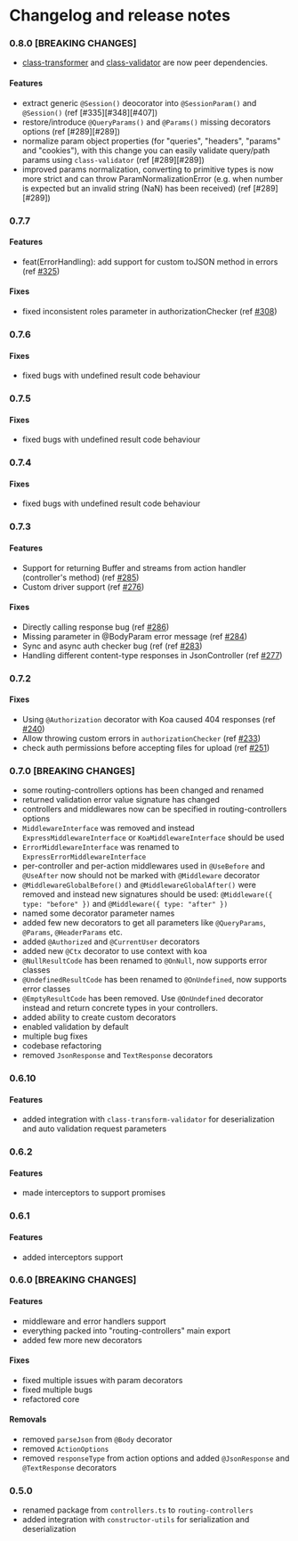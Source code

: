 # Changelog and release notes

### 0.8.0 [BREAKING CHANGES]

- [class-transformer](https://github.com/ts-revival/class-transformer) and [class-validator](https://github.com/ts-revival/class-validator) are now peer dependencies.

#### Features

- extract generic `@Session()` deocorator into `@SessionParam()` and `@Session()` (ref [#335][#348][#407])
- restore/introduce `@QueryParams()` and `@Params()` missing decorators options (ref [#289][#289])
- normalize param object properties (for "queries", "headers", "params" and "cookies"), with this change you can easily validate query/path params using `class-validator` (ref [#289][#289])
- improved params normalization, converting to primitive types is now more strict and can throw ParamNormalizationError (e.g. when number is expected but an invalid string (NaN) has been received) (ref [#289][#289])

### 0.7.7

#### Features

- feat(ErrorHandling): add support for custom toJSON method in errors (ref [#325][#325])

#### Fixes

- fixed inconsistent roles parameter in authorizationChecker (ref [#308][#308])

### 0.7.6

#### Fixes

- fixed bugs with undefined result code behaviour

### 0.7.5

#### Fixes

- fixed bugs with undefined result code behaviour

### 0.7.4

#### Fixes

- fixed bugs with undefined result code behaviour

### 0.7.3

#### Features

- Support for returning Buffer and streams from action handler (controller's method) (ref [#285][#285])
- Custom driver support (ref [#276][#276])

#### Fixes

- Directly calling response bug (ref [#286][#286])
- Missing parameter in @BodyParam error message (ref [#284][#284])
- Sync and async auth checker bug (ref (ref [#283][#283])
- Handling different content-type responses in JsonController (ref [#277][#277])

### 0.7.2

#### Fixes

- Using `@Authorization` decorator with Koa caused 404 responses (ref [#240][#240])
- Allow throwing custom errors in `authorizationChecker` (ref [#233][#233])
- check auth permissions before accepting files for upload (ref [#251][#251])

### 0.7.0 [BREAKING CHANGES]

- some routing-controllers options has been changed and renamed
- returned validation error value signature has changed
- controllers and middlewares now can be specified in routing-controllers options
- `MiddlewareInterface` was removed and instead `ExpressMiddlewareInterface` or `KoaMiddlewareInterface` should be used
- `ErrorMiddlewareInterface` was renamed to `ExpressErrorMiddlewareInterface`
- per-controller and per-action middlewares used in `@UseBefore` and `@UseAfter` now should not be marked with `@Middleware` decorator
- `@MiddlewareGlobalBefore()` and `@MiddlewareGlobalAfter()` were removed and instead new signatures should be used: `@Middleware({ type: "before" })` and `@Middleware({ type: "after" })`
- named some decorator parameter names
- added few new decorators to get all parameters like `@QueryParams`, `@Params`, `@HeaderParams` etc.
- added `@Authorized` and `@CurrentUser` decorators
- added new `@Ctx` decorator to use context with koa
- `@NullResultCode` has been renamed to `@OnNull`, now supports error classes
- `@UndefinedResultCode` has been renamed to `@OnUndefined`, now supports error classes
- `@EmptyResultCode` has been removed. Use `@OnUndefined` decorator instead and return concrete types in your controllers.
- added ability to create custom decorators
- enabled validation by default
- multiple bug fixes
- codebase refactoring
- removed `JsonResponse` and `TextResponse` decorators

### 0.6.10

#### Features

- added integration with `class-transform-validator` for deserialization and auto validation request parameters

### 0.6.2

#### Features

- made interceptors to support promises

### 0.6.1

#### Features

- added interceptors support

### 0.6.0 [BREAKING CHANGES]

#### Features

- middleware and error handlers support
- everything packed into "routing-controllers" main export
- added few more new decorators

#### Fixes

- fixed multiple issues with param decorators
- fixed multiple bugs
- refactored core

#### Removals

- removed `parseJson` from `@Body` decorator
- removed `ActionOptions`
- removed `responseType` from action options and added `@JsonResponse` and `@TextResponse` decorators

### 0.5.0

- renamed package from `controllers.ts` to `routing-controllers`
- added integration with `constructor-utils` for serialization and deserialization

[#325]: https://github.com/pleerock/routing-controllers/pull/325
[#308]: https://github.com/pleerock/routing-controllers/pull/308
[#286]: https://github.com/pleerock/routing-controllers/pull/286
[#285]: https://github.com/pleerock/routing-controllers/pull/285
[#284]: https://github.com/pleerock/routing-controllers/pull/284
[#283]: https://github.com/pleerock/routing-controllers/pull/283
[#277]: https://github.com/pleerock/routing-controllers/pull/277
[#276]: https://github.com/pleerock/routing-controllers/pull/276
[#251]: https://github.com/pleerock/routing-controllers/pull/251
[#240]: https://github.com/pleerock/routing-controllers/pull/240
[#233]: https://github.com/pleerock/routing-controllers/pull/233
